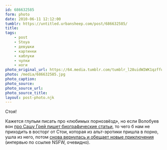 ```yaml
---
id: 686632585
form: photo
date: 2010-06-11 12:12:00
tumblr: https://untitled.urbansheep.com/post/686632585/
title:
tags:
    - post
    - Stoya
    - девушки
    - картинки
    - каблуки
    - чулки
    - ноги
photo_original_url: https://64.media.tumblr.com/tumblr_l28uidWIWK1qzffuvo1_500.jpg
photo: /media/686632585.jpg
photo_caption: 
photo_source:
photo_source_url:
photo_source_title:
layout: post-photo.njk
---
```


<p>Стоя!</p>

<p>Кажется глупым писать про «любимых порнозвёзд», но если Волобуев вон <a href="http://www.afisha.ru/article/4973/">про Сашу Грей пишет биографические статьи</a>, то чего б нам не приходить в восторг от Стои, которая из альт-эротики пришла в порно, ушла из него, потом <a href="http://fleshbot.com/5525081/stoyas-back-and-shed-like-a-word-with-you/">снова вернулась и обещает новые приключения</a> (интервью по ссылке NSFW, очевидно).</p>

